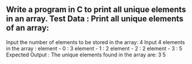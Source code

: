 
 Write a program in C to print all unique elements in an array.
Test Data :
Print all unique elements of an array:
------------------------------------------
Input the number of elements to be stored in the array: 4
Input 4 elements in the array :
element - 0 : 3
element - 1 : 2
element - 2 : 2
element - 3 : 5
Expected Output :
The unique elements found in the array are:
3 5